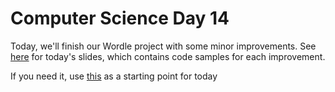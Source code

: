 # Computer Science Day 14

<link href="index.css" rel="stylesheet">

Today, we'll finish our Wordle project with some minor improvements. See [here](../presentation-pdfs/day14.pdf) for today's slides, which contains code samples for each improvement.

If you need it, use [this](https://replit.com/@mrschmidt/Wordle-Swift-Day-2-Complete#main.swift) as a starting point for today